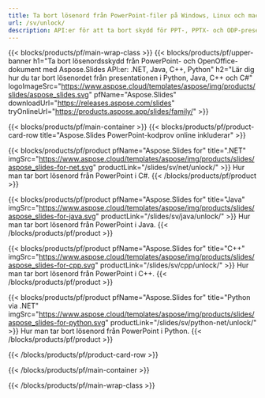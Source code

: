 ```yaml
---
title: Ta bort lösenord från PowerPoint-filer på Windows, Linux och macOS
url: /sv/unlock/
description: API:er för att ta bort skydd för PPT-, PPTX- och ODP-presentationer
---
```


{{< blocks/products/pf/main-wrap-class >}}
{{< blocks/products/pf/upper-banner h1="Ta bort lösenordsskydd från PowerPoint- och OpenOffice-dokument med Aspose.Slides API:er: .NET, Java, C++, Python" h2="Lär dig hur du tar bort lösenordet från presentationen i Python, Java, C++ och C#" logoImageSrc="https://www.aspose.cloud/templates/aspose/img/products/slides/aspose_slides.svg" pfName="Aspose.Slides" downloadUrl="https://releases.aspose.com/slides" tryOnlineUrl="https://products.aspose.app/slides/family/" >}}

{{< blocks/products/pf/main-container >}}
{{< blocks/products/pf/product-card-row title="Aspose.Slides PowerPoint-kodprov online inkluderar" >}}

{{< blocks/products/pf/product pfName="Aspose.Slides for" title=".NET" imgSrc="https://www.aspose.cloud/templates/aspose/img/products/slides/aspose_slides-for-net.svg" productLink="/slides/sv/net/unlock/" >}}
Hur man tar bort lösenord från PowerPoint i C#.
{{< /blocks/products/pf/product >}}

{{< blocks/products/pf/product pfName="Aspose.Slides for" title="Java" imgSrc="https://www.aspose.cloud/templates/aspose/img/products/slides/aspose_slides-for-java.svg" productLink="/slides/sv/java/unlock/" >}}
Hur man tar bort lösenord från PowerPoint i Java.
{{< /blocks/products/pf/product >}}

{{< blocks/products/pf/product pfName="Aspose.Slides for" title="C++" imgSrc="https://www.aspose.cloud/templates/aspose/img/products/slides/aspose_slides-for-cpp.svg" productLink="/slides/sv/cpp/unlock/" >}}
Hur man tar bort lösenord från PowerPoint i C++.
{{< /blocks/products/pf/product >}}

{{< blocks/products/pf/product pfName="Aspose.Slides for" title="Python via .NET" imgSrc="https://www.aspose.cloud/templates/aspose/img/products/slides/aspose_slides-for-python.svg" productLink="/slides/sv/python-net/unlock/" >}}
Hur man tar bort lösenord från PowerPoint i Python.
{{< /blocks/products/pf/product >}}

{{< /blocks/products/pf/product-card-row >}}

{{< /blocks/products/pf/main-container >}}

{{< /blocks/products/pf/main-wrap-class >}}
